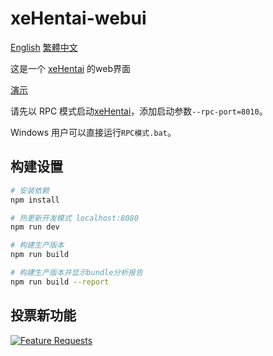 # xeHentai-webui

[English](README.md) [繁體中文](README.cht.md)

这是一个 [xeHentai](https://github.com/fffonion/xeHentai) 的web界面

[演示](https://xehentai.yooooo.us/#host=localhost,port=8010,token=,https=no)

请先以 RPC 模式启动[xeHentai](https://github.com/fffonion/xeHentai)，添加启动参数`--rpc-port=8010`。

Windows 用户可以直接运行`RPC模式.bat`。

## 构建设置

``` bash
# 安装依赖
npm install

# 热更新开发模式 localhost:8080
npm run dev

# 构建生产版本
npm run build

# 构建生产版本并显示bundle分析报告
npm run build --report
```

## 投票新功能

[![Feature Requests](http://feathub.com/fffonion/xeHentai-webui?format=svg)](http://feathub.com/fffonion/xeHentai-webui)

